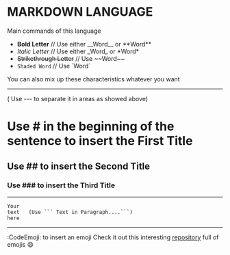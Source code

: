 # MARKDOWN LANGUAGE

Main commands of this language

* __Bold Letter__           // Use either \_\_Word__ or \*\*Word**
* _Italic Letter_           // Use either \_Word_ or \*Word*
* ~~Strikethrough Letter~~  //  Use \~~Word~~
* `Shaded Word`     // Use \`Word`

 You can also mix up these characteristics whatever you want
 
 --- 
 ( Use \--- to separate it in areas as showed above)


# Use \# in the beginning of the sentence to insert the First Title

## Use \## to insert the Second Title

### Use \### to insert the Third Title

 ---
 ```
 Your
 text   (Use ``` Text in Paragraph....```)
 here
 ```

 ---
:CodeEmoji: to insert an emoji
Check it out this interesting [repository](https://github.com/ikatyang/emoji-cheat-sheet#smileys--emotion) full of emojis :smile:
